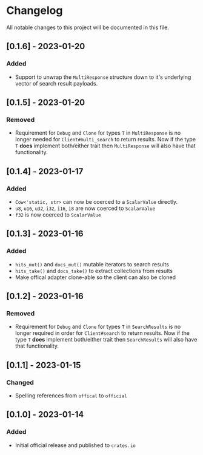 # Changelog

All notable changes to this project will be documented in this file.

## [0.1.6] - 2023-01-20

### Added

- Support to unwrap the `MultiResponse` structure down to it's underlying
  vector of search result payloads.

## [0.1.5] - 2023-01-20

### Removed

- Requirement for `Debug` and `Clone` for types `T` in `MultiResponse`
  is no longer needed for `Client#multi_search` to return results.  Now
  if the type `T` **does** implement both/either trait then `MultiResponse`
  will also have that functionality.

## [0.1.4] - 2023-01-17

### Added

- `Cow<'static, str>` can now be coerced to a `ScalarValue` directly.
- `u8`, `u16`, `u32`, `i32`, `i16`, `i8` are now coerced to `ScalarValue`
- `f32` is now coerced to `ScalarValue`

## [0.1.3] - 2023-01-16

### Added

- `hits_mut()` and `docs_mut()` mutable iterators to search results
- `hits_take()` and `docs_take()` to extract collections from results
- Make offical adapter clone-able so the client can also be cloned

## [0.1.2] - 2023-01-16

### Removed

- Requirement for `Debug` and `Clone` for types `T` in `SearchResults`
  is no longer required in order for `Client#search` to return results.
  Now if the type `T` **does** implement both/either trait then
  `SearchResults` will also have that functionality.

## [0.1.1] - 2023-01-15

### Changed

- Spelling references from `offical` to `official`

## [0.1.0] - 2023-01-14

### Added

- Initial official release and published to `crates.io`
